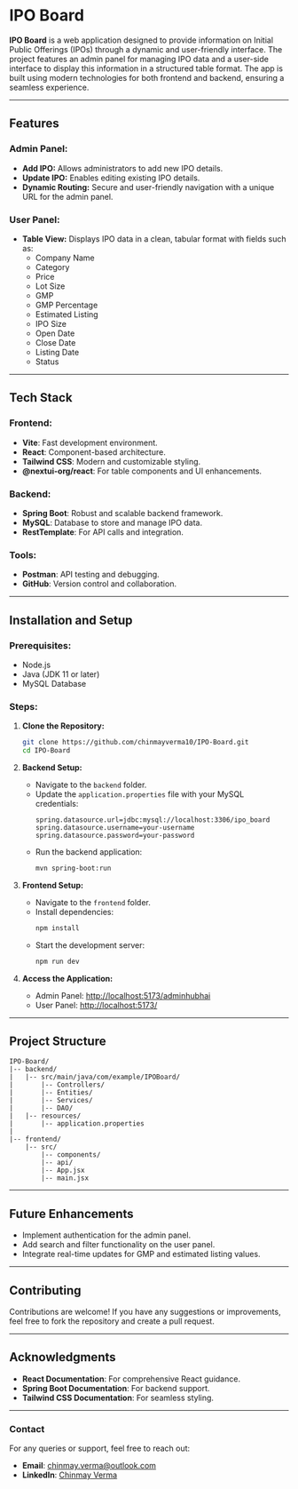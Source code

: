 # IPO Board

**IPO Board** is a web application designed to provide information on Initial Public Offerings (IPOs) through a dynamic and user-friendly interface. The project features an admin panel for managing IPO data and a user-side interface to display this information in a structured table format. The app is built using modern technologies for both frontend and backend, ensuring a seamless experience.

---

## Features

### Admin Panel:
- **Add IPO:** Allows administrators to add new IPO details.
- **Update IPO:** Enables editing existing IPO details.
- **Dynamic Routing:** Secure and user-friendly navigation with a unique URL for the admin panel.

### User Panel:
- **Table View:** Displays IPO data in a clean, tabular format with fields such as:
  - Company Name
  - Category
  - Price
  - Lot Size
  - GMP
  - GMP Percentage
  - Estimated Listing
  - IPO Size
  - Open Date
  - Close Date
  - Listing Date
  - Status

---

## Tech Stack

### Frontend:
- **Vite**: Fast development environment.
- **React**: Component-based architecture.
- **Tailwind CSS**: Modern and customizable styling.
- **@nextui-org/react**: For table components and UI enhancements.

### Backend:
- **Spring Boot**: Robust and scalable backend framework.
- **MySQL**: Database to store and manage IPO data.
- **RestTemplate**: For API calls and integration.

### Tools:
- **Postman**: API testing and debugging.
- **GitHub**: Version control and collaboration.

---

## Installation and Setup

### Prerequisites:
- Node.js
- Java (JDK 11 or later)
- MySQL Database

### Steps:

1. **Clone the Repository:**
   ```bash
   git clone https://github.com/chinmayverma10/IPO-Board.git
   cd IPO-Board
   ```

2. **Backend Setup:**
   - Navigate to the `backend` folder.
   - Update the `application.properties` file with your MySQL credentials:
     ```properties
     spring.datasource.url=jdbc:mysql://localhost:3306/ipo_board
     spring.datasource.username=your-username
     spring.datasource.password=your-password
     ```
   - Run the backend application:
     ```bash
     mvn spring-boot:run
     ```

3. **Frontend Setup:**
   - Navigate to the `frontend` folder.
   - Install dependencies:
     ```bash
     npm install
     ```
   - Start the development server:
     ```bash
     npm run dev
     ```

4. **Access the Application:**
   - Admin Panel: [http://localhost:5173/adminhubhai](http://localhost:5173/adminhubhai)
   - User Panel: [http://localhost:5173/](http://localhost:5173/)

---

## Project Structure

```
IPO-Board/
|-- backend/
|   |-- src/main/java/com/example/IPOBoard/
|       |-- Controllers/
|       |-- Entities/
|       |-- Services/
|       |-- DAO/
|   |-- resources/
|       |-- application.properties
|
|-- frontend/
    |-- src/
        |-- components/
        |-- api/
        |-- App.jsx
        |-- main.jsx
```

---


## Future Enhancements
- Implement authentication for the admin panel.
- Add search and filter functionality on the user panel.
- Integrate real-time updates for GMP and estimated listing values.

---

## Contributing
Contributions are welcome! If you have any suggestions or improvements, feel free to fork the repository and create a pull request.




---

## Acknowledgments
- **React Documentation**: For comprehensive React guidance.
- **Spring Boot Documentation**: For backend support.
- **Tailwind CSS Documentation**: For seamless styling.

---

### Contact
For any queries or support, feel free to reach out:
- **Email**: chinmay.verma@outlook.com
- **LinkedIn**: [Chinmay Verma](https://www.linkedin.com/in/chinmaycodes/)

